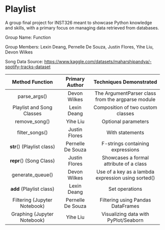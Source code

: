 # Playlist
A group final project for INST326 meant to showcase Python knowledge and skills, with a primary focus on managing data retrieved from databases.

Group Name: Function

Group Members: Lexin Deang, Pernelle De Souza, Justin Flores, Yihe Liu, Devon Wilkes

Song Data Source: https://www.kaggle.com/datasets/maharshipandya/-spotify-tracks-dataset

Method Function | Primary Author | Techniques Demonstrated
:---: | :---: | :---:
parse_args() | Devon Wilkes | The ArgumentParser class from the argparse module
Playlist and Song Classes | Lexin Deang | Composition of two custom classes
remove_song() | Yihe Liu | Optional parameters
filter_songs() | Justin Flores | With statements
__str__() (Playlist class) | Pernelle De Souza | F-strings containing expressions
__repr__() (Song Class) | Justin Flores | Showcases a formal attribute of a class
generate_queue() | Devon Wilkes | Use of a key as a lambda expression using sorted()
__add__ (Playlist class) | Lexin Deang | Set operations
Filtering (Jupyter Notebook)| Pernelle De Souza | Filtering using Pandas DataFrames
Graphing (Jupyter Notebook) | Yihe Liu | Visualizing data with PyPlot/Seaborn

